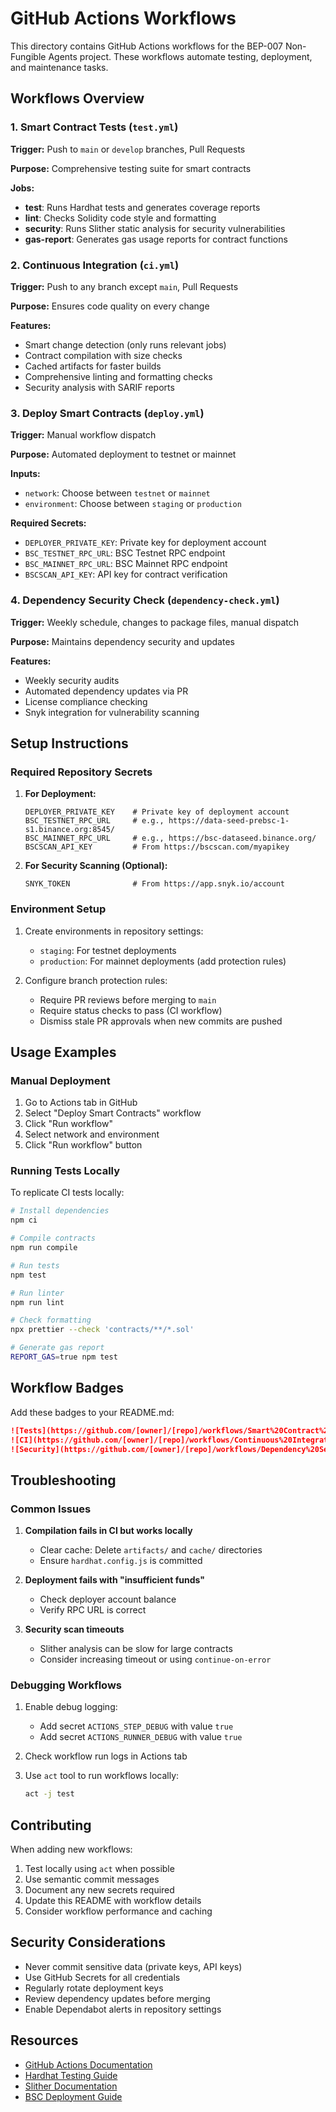 # GitHub Actions Workflows

This directory contains GitHub Actions workflows for the BEP-007 Non-Fungible Agents project. These workflows automate testing, deployment, and maintenance tasks.

## Workflows Overview

### 1. Smart Contract Tests (`test.yml`)
**Trigger:** Push to `main` or `develop` branches, Pull Requests

**Purpose:** Comprehensive testing suite for smart contracts

**Jobs:**
- **test**: Runs Hardhat tests and generates coverage reports
- **lint**: Checks Solidity code style and formatting
- **security**: Runs Slither static analysis for security vulnerabilities
- **gas-report**: Generates gas usage reports for contract functions

### 2. Continuous Integration (`ci.yml`)
**Trigger:** Push to any branch except `main`, Pull Requests

**Purpose:** Ensures code quality on every change

**Features:**
- Smart change detection (only runs relevant jobs)
- Contract compilation with size checks
- Cached artifacts for faster builds
- Comprehensive linting and formatting checks
- Security analysis with SARIF reports

### 3. Deploy Smart Contracts (`deploy.yml`)
**Trigger:** Manual workflow dispatch

**Purpose:** Automated deployment to testnet or mainnet

**Inputs:**
- `network`: Choose between `testnet` or `mainnet`
- `environment`: Choose between `staging` or `production`

**Required Secrets:**
- `DEPLOYER_PRIVATE_KEY`: Private key for deployment account
- `BSC_TESTNET_RPC_URL`: BSC Testnet RPC endpoint
- `BSC_MAINNET_RPC_URL`: BSC Mainnet RPC endpoint
- `BSCSCAN_API_KEY`: API key for contract verification

### 4. Dependency Security Check (`dependency-check.yml`)
**Trigger:** Weekly schedule, changes to package files, manual dispatch

**Purpose:** Maintains dependency security and updates

**Features:**
- Weekly security audits
- Automated dependency updates via PR
- License compliance checking
- Snyk integration for vulnerability scanning

## Setup Instructions

### Required Repository Secrets

1. **For Deployment:**
   ```
   DEPLOYER_PRIVATE_KEY    # Private key of deployment account
   BSC_TESTNET_RPC_URL     # e.g., https://data-seed-prebsc-1-s1.binance.org:8545/
   BSC_MAINNET_RPC_URL     # e.g., https://bsc-dataseed.binance.org/
   BSCSCAN_API_KEY         # From https://bscscan.com/myapikey
   ```

2. **For Security Scanning (Optional):**
   ```
   SNYK_TOKEN              # From https://app.snyk.io/account
   ```

### Environment Setup

1. Create environments in repository settings:
   - `staging`: For testnet deployments
   - `production`: For mainnet deployments (add protection rules)

2. Configure branch protection rules:
   - Require PR reviews before merging to `main`
   - Require status checks to pass (CI workflow)
   - Dismiss stale PR approvals when new commits are pushed

## Usage Examples

### Manual Deployment

1. Go to Actions tab in GitHub
2. Select "Deploy Smart Contracts" workflow
3. Click "Run workflow"
4. Select network and environment
5. Click "Run workflow" button

### Running Tests Locally

To replicate CI tests locally:

```bash
# Install dependencies
npm ci

# Compile contracts
npm run compile

# Run tests
npm test

# Run linter
npm run lint

# Check formatting
npx prettier --check 'contracts/**/*.sol'

# Generate gas report
REPORT_GAS=true npm test
```

## Workflow Badges

Add these badges to your README.md:

```markdown
![Tests](https://github.com/[owner]/[repo]/workflows/Smart%20Contract%20Tests/badge.svg)
![CI](https://github.com/[owner]/[repo]/workflows/Continuous%20Integration/badge.svg)
![Security](https://github.com/[owner]/[repo]/workflows/Dependency%20Security%20Check/badge.svg)
```

## Troubleshooting

### Common Issues

1. **Compilation fails in CI but works locally**
   - Clear cache: Delete `artifacts/` and `cache/` directories
   - Ensure `hardhat.config.js` is committed

2. **Deployment fails with "insufficient funds"**
   - Check deployer account balance
   - Verify RPC URL is correct

3. **Security scan timeouts**
   - Slither analysis can be slow for large contracts
   - Consider increasing timeout or using `continue-on-error`

### Debugging Workflows

1. Enable debug logging:
   - Add secret `ACTIONS_STEP_DEBUG` with value `true`
   - Add secret `ACTIONS_RUNNER_DEBUG` with value `true`

2. Check workflow run logs in Actions tab

3. Use `act` tool to run workflows locally:
   ```bash
   act -j test
   ```

## Contributing

When adding new workflows:

1. Test locally using `act` when possible
2. Use semantic commit messages
3. Document any new secrets required
4. Update this README with workflow details
5. Consider workflow performance and caching

## Security Considerations

- Never commit sensitive data (private keys, API keys)
- Use GitHub Secrets for all credentials
- Regularly rotate deployment keys
- Review dependency updates before merging
- Enable Dependabot alerts in repository settings

## Resources

- [GitHub Actions Documentation](https://docs.github.com/en/actions)
- [Hardhat Testing Guide](https://hardhat.org/tutorial/testing-contracts)
- [Slither Documentation](https://github.com/crytic/slither)
- [BSC Deployment Guide](https://docs.bnbchain.org/docs/hardhat-new/)
